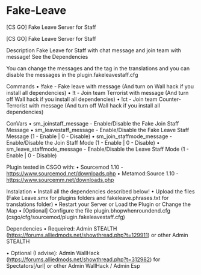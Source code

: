 # Fake-Leave
[CS GO] Fake Leave Server for Staff


[CS GO] Fake Leave Server for Staff

Description
Fake Leave for Staff with chat message and join team with message!
See the Dependencies

You can change the messages and the tag in the translations and you can disable the messages in the plugin.fakeleavestaff.cfg



Commands
• !fake - Fake leave with message (And turn on Wall hack if you install all dependencies)
• !t - Join team Terrorist with message (And turn off Wall hack if you install all dependencies)
• !ct -  Join team Counter-Terrorist with message (And turn off Wall hack if you install all dependencies)

ConVars
• sm_joinstaff_message - Enable/Disable the Fake Join Staff Message
• sm_leavestaff_message - Enable/Disable the Fake Leave Staff Message (1 - Enable | 0 - Disable)
• sm_join_staffmode_message - Enable/Disable the Join Staff Mode (1 - Enable | 0 - Disable)
• sm_leave_staffmode_message - Enable/Disable the Leave Staff Mode (1 - Enable | 0 - Disable)

Plugin tested in CSGO with:
• Sourcemod 1.10 - https://www.sourcemod.net/downloads.php
• Metamod:Source 1.10 - https://www.sourcemm.net/downloads.php

Instalation
• Install all the dependencies described below!
• Upload the files (Fake Leave.smx for plugins folders and fakeleave.phrases.txt for translations folder)
• Restart your Server or Load the Plugin or Change the Map
• [Optional] Configure the file plugin.bhopwhenroundend.cfg (csgo/cfg/sourcemod/plugin.fakeleavestaff.cfg)

Dependencies
• Requeired: Admin STEALTH (https://forums.alliedmods.net/showthread.php?t=129911) or other Admin STEALTH

• Optional (I advise): Admin WallHack (https://forums.alliedmods.net/showthread.php?t=312982) for Spectators[/url] or other Admin WallHack / Admin Esp
